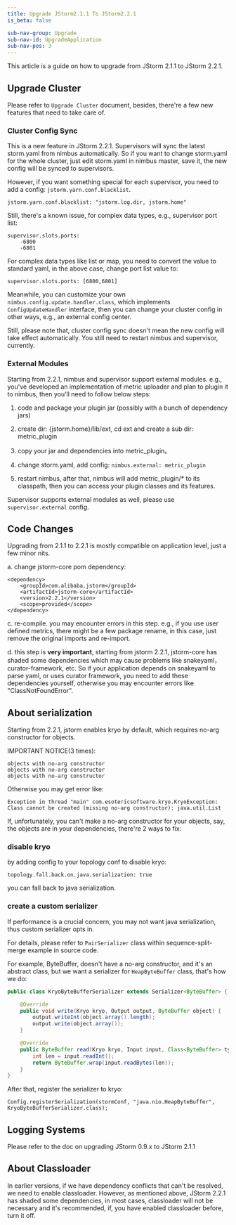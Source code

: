 ```yaml
---
title: Upgrade JStorm2.1.1 To JStorm2.2.1
is_beta: false

sub-nav-group: Upgrade
sub-nav-id: UpgradeApplication
sub-nav-pos: 3
---
```


This article is a guide on how to upgrade from JStorm 2.1.1 to JStorm 2.2.1. 

## Upgrade Cluster         
                                  
Please refer to `Upgrade Cluster` document, besides, there're a few new features that need to take care of.   

### Cluster Config Sync

This is a new feature in JStorm 2.2.1. Supervisors will sync the latest storm.yaml from nimbus automatically.
So if you want to change storm.yaml for the whole cluster, just edit storm.yaml in nimbus master, save it,
the new config will be synced to supervisors.
  
However, if you want something special for each supervisor, you need to add a config: `jstorm.yarn.conf.blacklist`.

```
jstorm.yarn.conf.blacklist: "jstorm.log.dir, jstorm.home"
```

Still, there's a known issue, for complex data types, e.g., supervisor port list: 

```
supervisor.slots.ports:
    -6800
    -6801
```

For complex data types like list or map, you need to convert the value to standard yaml, in the above case, change 
port list value to: 

```
supervisor.slots.ports: [6800,6801]
```

Meanwhile, you can customize your own `nimbus.config.update.handler.class`, which implements `ConfigUpdateHandler` 
interface, then you can change your cluster config in other ways, e.g., an external config center. 

Still, please note that, cluster config sync doesn't mean the new config will take effect automatically.
 You still need to restart nimbus and supervisor, currently.


### External Modules

Starting from 2.2.1, nimbus and supervisor support external modules.
e.g., you've developed an implementation of metric uploader and plan to plugin it to nimbus, then you'll need to 
follow below steps: 

1. code and package your plugin jar (possibly with a bunch of dependency jars)

2. create dir: {jstorm.home}/lib/ext, cd ext and create a sub dir: metric_plugin

3. copy your jar and dependencies into metric_plugin。

4. change storm.yaml, add config: `nimbus.external: metric_plugin`

5. restart nimbus, after that, nimbus will add metric_plugin/* to its classpath, then you can access 
your plugin classes and its features.

Supervisor supports external modules as well, please use `supervisor.external` config.


## Code Changes

Upgrading from 2.1.1 to 2.2.1 is mostly compatible on application level, just a few minor nits.

a. change jstorm-core pom dependency:

```
<dependency>
    <groupId>com.alibaba.jstorm</groupId>
    <artifactId>jstorm-core</artifactId>
    <version>2.2.1</version>
    <scope>provided</scope>
</dependency>
```

c. re-compile. you may encounter errors in this step. e.g., if you use user defined metrics, there might be a few 
  package rename, in this case, just remove the original imports and re-import.

d. this step is **very important**, starting from jstorm 2.2.1, jstorm-core has shaded some dependencies which may 
cause problems like snakeyaml，curator-framework, etc.
So if your application depends on snakeyaml to parse yaml, or uses curator framework, you need to add these
  dependencies yourself, otherwise you may encounter errors like "ClassNotFoundError".

## About serialization

Starting from 2.2.1, jstorm enables kryo by default, which requires no-arg constructor for objects. 

IMPORTANT NOTICE(3 times):

```
objects with no-arg constructor
objects with no-arg constructor
objects with no-arg constructor
```

Otherwise you may get error like:

```
Exception in thread "main" com.esotericsoftware.kryo.KryoException: Class cannot be created (missing no-arg constructor): java.util.List

```

If, unfortunately, you can't make a no-arg constructor for your objects, say, the objects are in your dependencies, 
there're 2 ways to fix:

### disable kryo

by adding config to your topology conf to disable kryo:

```
topology.fall.back.on.java.serialization: true
```

you can fall back to java serialization.


### create a custom serializer

If performance is a crucial concern, you may not want java serialization, thus custom 
serializer opts in.

For details, please refer to `PairSerializer` class within sequence-split-merge example in source code.

For example, ByteBuffer, doesn't have a no-arg constructor, and it's an abstract class, but we want a serializer for 
`HeapByteBuffer` class, that's how we do:

```java
public class KryoByteBufferSerializer extends Serializer<ByteBuffer> {

    @Override
    public void write(Kryo kryo, Output output, ByteBuffer object) {
        output.writeInt(object.array().length);
        output.write(object.array());
    }

    @Override
    public ByteBuffer read(Kryo kryo, Input input, Class<ByteBuffer> type) {
        int len = input.readInt();
        return ByteBuffer.wrap(input.readBytes(len));
    }
}
```

After that, register the serializer to kryo:

```
Config.registerSerialization(stormConf, "java.nio.HeapByteBuffer", KryoByteBufferSerializer.class);
```

## Logging Systems

Please refer to the doc on upgrading JStorm 0.9.x to JStorm 2.1.1

## About Classloader

In earlier versions, if we have dependency conflicts that can't be resolved, we need to enable classloader.
However, as mentioned above, JStorm 2.2.1 has shaded some dependencies, in most cases, classloader will not be
necessary and it's recommended, if, you have enabled classloader before, turn it off.

